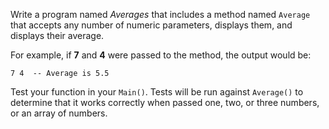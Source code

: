 Write a program named *Averages* that includes a method named `Average` that accepts any number of numeric parameters, displays them, and displays their average.  

For example, if **7** and **4** were passed to the method, the output would be: 
```
7 4  -- Average is 5.5
```

Test your function in your `Main()`. Tests will be run against `Average()` to determine that it works correctly when passed one, two, or three numbers, or an array of numbers.

